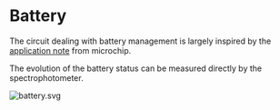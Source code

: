 # Battery

The circuit dealing with battery management is largely inspired by the [application note](power-design.pdf) from microchip.

The evolution of the battery status can be measured directly by the spectrophotometer.

![battery.svg](battery.svg)
